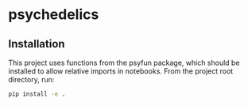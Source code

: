 # psychedelics

## Installation

This project uses functions from the psyfun package, which should be installed to allow relative imports in notebooks. From the project root directory, run:
```bash
pip install -e .